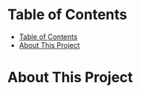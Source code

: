 # Table of Contents
- [Table of Contents](#table-of-contents)
- [About This Project](#about-this-project)


# About This Project
